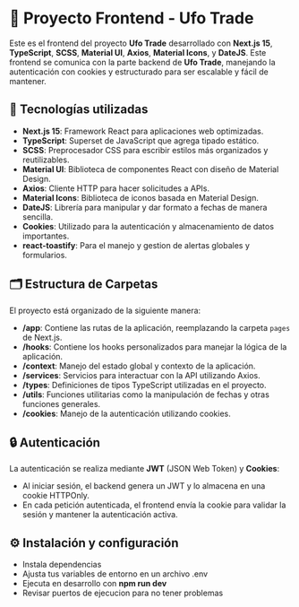 # 🚀 Proyecto Frontend - Ufo Trade 

Este es el frontend del proyecto **Ufo Trade** desarrollado con **Next.js 15**, **TypeScript**, **SCSS**, **Material UI**, **Axios**, **Material Icons**, y **DateJS**. Este frontend se comunica con la parte backend de **Ufo Trade**, manejando la autenticación con cookies y estructurado para ser escalable y fácil de mantener.

## 📌  Tecnologías utilizadas

- **Next.js 15**: Framework React para aplicaciones web optimizadas.
- **TypeScript**: Superset de JavaScript que agrega tipado estático.
- **SCSS**: Preprocesador CSS para escribir estilos más organizados y reutilizables.
- **Material UI**: Biblioteca de componentes React con diseño de Material Design.
- **Axios**: Cliente HTTP para hacer solicitudes a APIs.
- **Material Icons**: Biblioteca de iconos basada en Material Design.
- **DateJS**: Librería para manipular y dar formato a fechas de manera sencilla.
- **Cookies**: Utilizado para la autenticación y almacenamiento de datos importantes.
- **react-toastify**: Para el manejo y gestion de alertas globales y formularios.

## 🗂️ Estructura de Carpetas

El proyecto está organizado de la siguiente manera:

- **/app**: Contiene las rutas de la aplicación, reemplazando la carpeta `pages` de Next.js.
- **/hooks**: Contiene los hooks personalizados para manejar la lógica de la aplicación.
- **/context**: Manejo del estado global y contexto de la aplicación.
- **/services**: Servicios para interactuar con la API utilizando Axios.
- **/types**: Definiciones de tipos TypeScript utilizadas en el proyecto.
- **/utils**: Funciones utilitarias como la manipulación de fechas y otras funciones generales.
- **/cookies**: Manejo de la autenticación utilizando cookies.

## 🔒 Autenticación

La autenticación se realiza mediante **JWT** (JSON Web Token) y **Cookies**:

- Al iniciar sesión, el backend genera un JWT y lo almacena en una cookie HTTPOnly.
- En cada petición autenticada, el frontend envía la cookie para validar la sesión y mantener la autenticación activa.

## ⚙️ Instalación y configuración
- Instala dependencias
- Ajusta tus variables de entorno en un archivo .env
- Ejecuta en desarrollo con __npm run dev__
- Revisar puertos de ejecucion para no tener problemas
